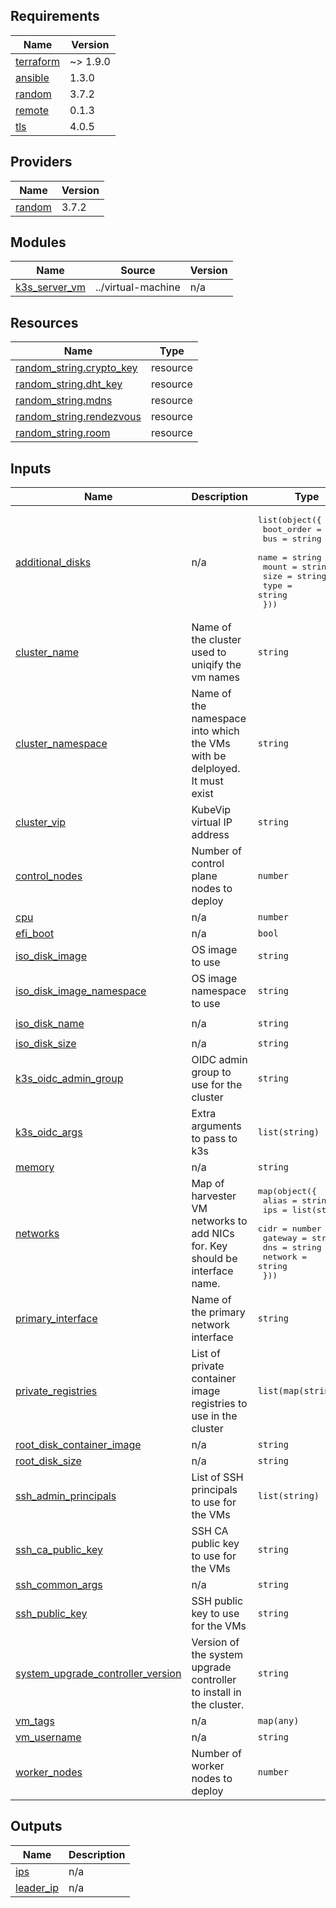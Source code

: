 <!-- BEGIN_TF_DOCS -->
## Requirements

| Name | Version |
|------|---------|
| <a name="requirement_terraform"></a> [terraform](#requirement\_terraform) | ~> 1.9.0 |
| <a name="requirement_ansible"></a> [ansible](#requirement\_ansible) | 1.3.0 |
| <a name="requirement_random"></a> [random](#requirement\_random) | 3.7.2 |
| <a name="requirement_remote"></a> [remote](#requirement\_remote) | 0.1.3 |
| <a name="requirement_tls"></a> [tls](#requirement\_tls) | 4.0.5 |

## Providers

| Name | Version |
|------|---------|
| <a name="provider_random"></a> [random](#provider\_random) | 3.7.2 |

## Modules

| Name | Source | Version |
|------|--------|---------|
| <a name="module_k3s_server_vm"></a> [k3s\_server\_vm](#module\_k3s\_server\_vm) | ../virtual-machine | n/a |

## Resources

| Name | Type |
|------|------|
| [random_string.crypto_key](https://registry.terraform.io/providers/hashicorp/random/3.7.2/docs/resources/string) | resource |
| [random_string.dht_key](https://registry.terraform.io/providers/hashicorp/random/3.7.2/docs/resources/string) | resource |
| [random_string.mdns](https://registry.terraform.io/providers/hashicorp/random/3.7.2/docs/resources/string) | resource |
| [random_string.rendezvous](https://registry.terraform.io/providers/hashicorp/random/3.7.2/docs/resources/string) | resource |
| [random_string.room](https://registry.terraform.io/providers/hashicorp/random/3.7.2/docs/resources/string) | resource |

## Inputs

| Name | Description | Type | Default | Required |
|------|-------------|------|---------|:--------:|
| <a name="input_additional_disks"></a> [additional\_disks](#input\_additional\_disks) | n/a | <pre>list(object({<br/>    boot_order = number<br/>    bus        = string<br/>    name       = string<br/>    mount      = string<br/>    size       = string<br/>    type       = string<br/>  }))</pre> | `[]` | no |
| <a name="input_cluster_name"></a> [cluster\_name](#input\_cluster\_name) | Name of the cluster used to uniqify the vm names | `string` | n/a | yes |
| <a name="input_cluster_namespace"></a> [cluster\_namespace](#input\_cluster\_namespace) | Name of the namespace into which the VMs with be delployed. It must exist | `string` | n/a | yes |
| <a name="input_cluster_vip"></a> [cluster\_vip](#input\_cluster\_vip) | KubeVip virtual IP address | `string` | n/a | yes |
| <a name="input_control_nodes"></a> [control\_nodes](#input\_control\_nodes) | Number of control plane nodes to deploy | `number` | `3` | no |
| <a name="input_cpu"></a> [cpu](#input\_cpu) | n/a | `number` | `4` | no |
| <a name="input_efi_boot"></a> [efi\_boot](#input\_efi\_boot) | n/a | `bool` | `false` | no |
| <a name="input_iso_disk_image"></a> [iso\_disk\_image](#input\_iso\_disk\_image) | OS image to use | `string` | n/a | yes |
| <a name="input_iso_disk_image_namespace"></a> [iso\_disk\_image\_namespace](#input\_iso\_disk\_image\_namespace) | OS image  namespace to use | `string` | n/a | yes |
| <a name="input_iso_disk_name"></a> [iso\_disk\_name](#input\_iso\_disk\_name) | n/a | `string` | `"iso-cdrom"` | no |
| <a name="input_iso_disk_size"></a> [iso\_disk\_size](#input\_iso\_disk\_size) | n/a | `string` | `"30Gi"` | no |
| <a name="input_k3s_oidc_admin_group"></a> [k3s\_oidc\_admin\_group](#input\_k3s\_oidc\_admin\_group) | OIDC admin group to use for the cluster | `string` | `""` | no |
| <a name="input_k3s_oidc_args"></a> [k3s\_oidc\_args](#input\_k3s\_oidc\_args) | Extra arguments to pass to k3s | `list(string)` | `[]` | no |
| <a name="input_memory"></a> [memory](#input\_memory) | n/a | `string` | `"32Gi"` | no |
| <a name="input_networks"></a> [networks](#input\_networks) | Map of harvester VM networks to add NICs for. Key should be interface name. | <pre>map(object({<br/>    alias   = string<br/>    ips     = list(string)<br/>    cidr    = number<br/>    gateway = string<br/>    dns     = string<br/>    network = string<br/>  }))</pre> | n/a | yes |
| <a name="input_primary_interface"></a> [primary\_interface](#input\_primary\_interface) | Name of the primary network interface | `string` | `"eth0"` | no |
| <a name="input_private_registries"></a> [private\_registries](#input\_private\_registries) | List of private container image registries to use in the cluster | `list(map(string))` | `[]` | no |
| <a name="input_root_disk_container_image"></a> [root\_disk\_container\_image](#input\_root\_disk\_container\_image) | n/a | `string` | `""` | no |
| <a name="input_root_disk_size"></a> [root\_disk\_size](#input\_root\_disk\_size) | n/a | `string` | `"30Gi"` | no |
| <a name="input_ssh_admin_principals"></a> [ssh\_admin\_principals](#input\_ssh\_admin\_principals) | List of SSH principals to use for the VMs | `list(string)` | `[]` | no |
| <a name="input_ssh_ca_public_key"></a> [ssh\_ca\_public\_key](#input\_ssh\_ca\_public\_key) | SSH CA public key to use for the VMs | `string` | `""` | no |
| <a name="input_ssh_common_args"></a> [ssh\_common\_args](#input\_ssh\_common\_args) | n/a | `string` | `""` | no |
| <a name="input_ssh_public_key"></a> [ssh\_public\_key](#input\_ssh\_public\_key) | SSH public key to use for the VMs | `string` | `""` | no |
| <a name="input_system_upgrade_controller_version"></a> [system\_upgrade\_controller\_version](#input\_system\_upgrade\_controller\_version) | Version of the system upgrade controller to install in the cluster. | `string` | `"v0.15.2"` | no |
| <a name="input_vm_tags"></a> [vm\_tags](#input\_vm\_tags) | n/a | `map(any)` | n/a | yes |
| <a name="input_vm_username"></a> [vm\_username](#input\_vm\_username) | n/a | `string` | n/a | yes |
| <a name="input_worker_nodes"></a> [worker\_nodes](#input\_worker\_nodes) | Number of worker nodes to deploy | `number` | `0` | no |

## Outputs

| Name | Description |
|------|-------------|
| <a name="output_ips"></a> [ips](#output\_ips) | n/a |
| <a name="output_leader_ip"></a> [leader\_ip](#output\_leader\_ip) | n/a |
<!-- END_TF_DOCS -->
